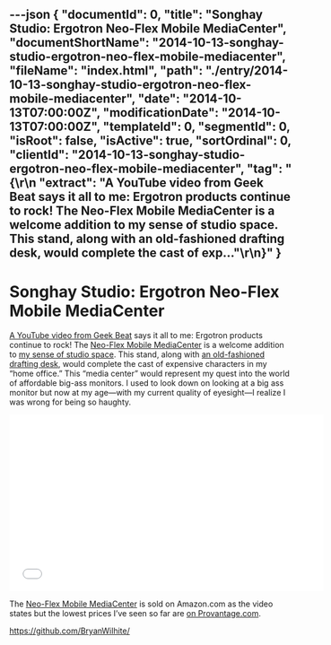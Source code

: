 ---json
{
  "documentId": 0,
  "title": "Songhay Studio: Ergotron Neo-Flex Mobile MediaCenter",
  "documentShortName": "2014-10-13-songhay-studio-ergotron-neo-flex-mobile-mediacenter",
  "fileName": "index.html",
  "path": "./entry/2014-10-13-songhay-studio-ergotron-neo-flex-mobile-mediacenter",
  "date": "2014-10-13T07:00:00Z",
  "modificationDate": "2014-10-13T07:00:00Z",
  "templateId": 0,
  "segmentId": 0,
  "isRoot": false,
  "isActive": true,
  "sortOrdinal": 0,
  "clientId": "2014-10-13-songhay-studio-ergotron-neo-flex-mobile-mediacenter",
  "tag": "{\r\n  \"extract\": \"A YouTube video from Geek Beat says it all to me: Ergotron products continue to rock! The Neo-Flex Mobile MediaCenter is a welcome addition to my sense of studio space. This stand, along with an old-fashioned drafting desk, would complete the cast of exp...\"\r\n}"
}
---

# Songhay Studio: Ergotron Neo-Flex Mobile MediaCenter

[A YouTube video from Geek Beat](https://www.youtube.com/watch?v=xOPTPLElENk) says it all to me: Ergotron products continue to rock! The [Neo-Flex Mobile MediaCenter](http://www.ergotron.com/ProductsDetails/tabid/65/PRDID/425/language/en-US/Default.aspx) is a welcome addition to [my sense of studio space](https://www.flickr.com/photos/wilhite/7557316982/). This stand, along with [an old-fashioned drafting desk](http://www.worldmarket.com/product/drafting-desk.do?camp=CSE:Amazon:450580&camp=Aff:10078:84047:IR&utm_campaign=84047:IR&utm_source=10078&utm_medium=affiliate), would complete the cast of expensive characters in my “home office.” This “media center” would represent my quest into the world of affordable big-ass monitors. I used to look down on looking at a big ass monitor but now at my age—with my current quality of eyesight—I realize I was wrong for being so haughty.

<!-- cSpell:disable -->
<iframe width="560" height="315" src="//www.youtube.com/embed/xOPTPLElENk" frameborder="0" allowfullscreen="allowfullscreen" style="display:block;margin:0 auto;">
</iframe>
<!-- cSpell:enable -->

The [Neo-Flex Mobile MediaCenter](http://www.ergotron.com/ProductsDetails/tabid/65/PRDID/425/language/en-US/Default.aspx) is sold on Amazon.com as the video states but the lowest prices I’ve seen so far are [on Provantage.com](http://www.provantage.com/ergotron-24-191-085~7ERGT0M2.htm?source=googleps).

<https://github.com/BryanWilhite/>
